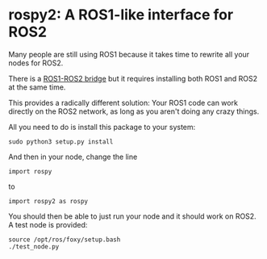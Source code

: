 # rospy2: A ROS1-like interface for ROS2

Many people are still using ROS1 because it takes time to rewrite all your nodes for ROS2.

There is a [ROS1-ROS2 bridge](https://github.com/ros2/ros1_bridge) but it requires installing both ROS1 and ROS2 at the same time.

This provides a radically different solution: Your ROS1 code can work directly on the ROS2 network, as long as you aren't doing any crazy things.

All you need to do is install this package to your system:
```
sudo python3 setup.py install
```

And then in your node, change the line
```
import rospy
```

to
```
import rospy2 as rospy
```

You should then be able to just run your node and it should work on ROS2. A test node is provided:

```
source /opt/ros/foxy/setup.bash
./test_node.py
```
